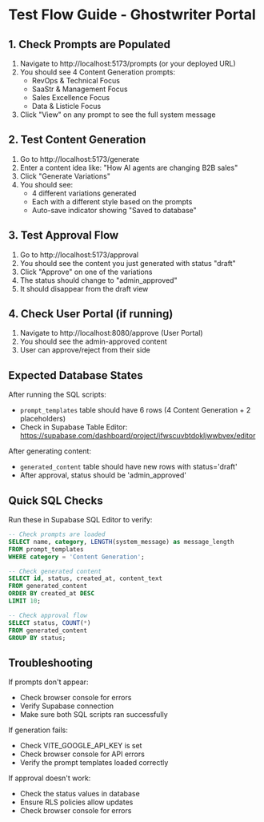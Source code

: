 # Test Flow Guide - Ghostwriter Portal

## 1. Check Prompts are Populated

1. Navigate to http://localhost:5173/prompts (or your deployed URL)
2. You should see 4 Content Generation prompts:
   - RevOps & Technical Focus
   - SaaStr & Management Focus  
   - Sales Excellence Focus
   - Data & Listicle Focus
3. Click "View" on any prompt to see the full system message

## 2. Test Content Generation

1. Go to http://localhost:5173/generate
2. Enter a content idea like: "How AI agents are changing B2B sales"
3. Click "Generate Variations"
4. You should see:
   - 4 different variations generated
   - Each with a different style based on the prompts
   - Auto-save indicator showing "Saved to database"

## 3. Test Approval Flow

1. Go to http://localhost:5173/approval
2. You should see the content you just generated with status "draft"
3. Click "Approve" on one of the variations
4. The status should change to "admin_approved"
5. It should disappear from the draft view

## 4. Check User Portal (if running)

1. Navigate to http://localhost:8080/approve (User Portal)
2. You should see the admin-approved content
3. User can approve/reject from their side

## Expected Database States

After running the SQL scripts:
- `prompt_templates` table should have 6 rows (4 Content Generation + 2 placeholders)
- Check in Supabase Table Editor: https://supabase.com/dashboard/project/ifwscuvbtdokljwwbvex/editor

After generating content:
- `generated_content` table should have new rows with status='draft'
- After approval, status should be 'admin_approved'

## Quick SQL Checks

Run these in Supabase SQL Editor to verify:

```sql
-- Check prompts are loaded
SELECT name, category, LENGTH(system_message) as message_length 
FROM prompt_templates 
WHERE category = 'Content Generation';

-- Check generated content
SELECT id, status, created_at, content_text 
FROM generated_content 
ORDER BY created_at DESC 
LIMIT 10;

-- Check approval flow
SELECT status, COUNT(*) 
FROM generated_content 
GROUP BY status;
```

## Troubleshooting

If prompts don't appear:
- Check browser console for errors
- Verify Supabase connection
- Make sure both SQL scripts ran successfully

If generation fails:
- Check VITE_GOOGLE_API_KEY is set
- Check browser console for API errors
- Verify the prompt templates loaded correctly

If approval doesn't work:
- Check the status values in database
- Ensure RLS policies allow updates
- Check browser console for errors